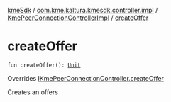 [kmeSdk](../../index.md) / [com.kme.kaltura.kmesdk.controller.impl](../index.md) / [KmePeerConnectionControllerImpl](index.md) / [createOffer](./create-offer.md)

# createOffer

`fun createOffer(): `[`Unit`](https://kotlinlang.org/api/latest/jvm/stdlib/kotlin/-unit/index.html)

Overrides [IKmePeerConnectionController.createOffer](../../com.kme.kaltura.kmesdk.controller/-i-kme-peer-connection-controller/create-offer.md)

Creates an offers

